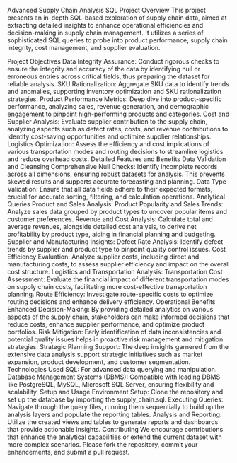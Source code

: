 Advanced Supply Chain Analysis SQL Project
Overview
This project presents an in-depth SQL-based exploration of supply chain data, aimed at extracting detailed insights to enhance operational efficiencies and decision-making in supply chain management. It utilizes a series of sophisticated SQL queries to probe into product performance, supply chain integrity, cost management, and supplier evaluation.

Project Objectives
Data Integrity Assurance: Conduct rigorous checks to ensure the integrity and accuracy of the data by identifying null or erroneous entries across critical fields, thus preparing the dataset for reliable analysis.
SKU Rationalization: Aggregate SKU data to identify trends and anomalies, supporting inventory optimization and SKU rationalization strategies.
Product Performance Metrics: Deep dive into product-specific performance, analyzing sales, revenue generation, and demographic engagement to pinpoint high-performing products and categories.
Cost and Supplier Analysis: Evaluate supplier contribution to the supply chain, analyzing aspects such as defect rates, costs, and revenue contributions to identify cost-saving opportunities and optimize supplier relationships.
Logistics Optimization: Assess the efficiency and cost implications of various transportation modes and routing decisions to streamline logistics and reduce overhead costs.
Detailed Features and Benefits
Data Validation and Cleansing
Comprehensive Null Checks: Identify incomplete records across all dimensions, ensuring robust datasets for analysis. This prevents skewed results and supports accurate forecasting and planning.
Data Type Validation: Ensure that all data fields adhere to their expected formats, crucial for accurate sorting, filtering, and calculation operations.
Analytical Queries
Product and Sales Analysis:
Product Popularity and Sales Trends: Analyze sales data grouped by product types to uncover popular items and customer preferences.
Revenue and Cost Analysis: Calculate total and average revenues, alongside detailed cost analysis, to derive net profitability by product type, aiding in financial planning and budgeting.
Supplier and Manufacturing Insights:
Defect Rate Analysis: Identify defect trends by supplier and product type to pinpoint quality control issues.
Cost Efficiency Evaluation: Analyze supplier costs, including direct and manufacturing costs, to assess supplier efficiency and impact on the overall cost structure.
Logistics and Transportation Analysis:
Transportation Cost Assessment: Evaluate the financial impact of different transportation modes on supply chain costs, facilitating more cost-effective transportation planning.
Route Efficiency: Investigate route-specific costs to optimize routing decisions and enhance delivery efficiency.
Operational Benefits
Enhanced Decision-Making: By providing detailed analytics on various aspects of the supply chain, stakeholders can make informed decisions that reduce costs, enhance supplier performance, and optimize product portfolios.
Risk Mitigation: Early identification of data inconsistencies and potential quality issues helps in proactive risk management and mitigation strategies.
Strategic Planning Support: The deep insights garnered from the extensive data analysis support strategic initiatives such as market expansion, product development, and customer segmentation.
Technologies Used
SQL: For advanced data querying and manipulation.
Database Management Systems (DBMS): Compatible with leading DBMS like PostgreSQL, MySQL, Microsoft SQL Server, ensuring flexibility and scalability.
Setup and Usage
Environment Setup: Clone the repository and set up the database by importing the supply_chain.sql.
Executing Queries: Navigate through the query files, running them sequentially to build up the analysis layers and populate the reporting tables.
Analysis and Reporting: Utilize the created views and tables to generate reports and dashboards that provide actionable insights.
Contributing
We encourage contributions that enhance the analytical capabilities or extend the current dataset with more complex scenarios. Please fork the repository, commit your enhancements, and submit a pull request.
